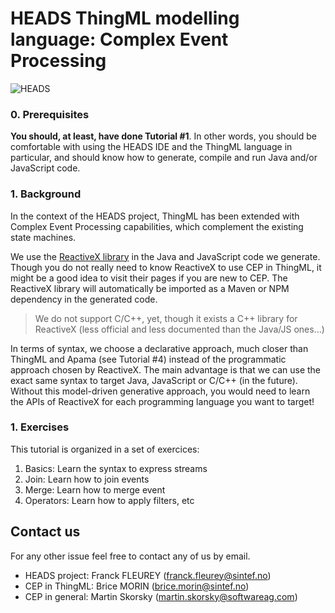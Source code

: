 HEADS ThingML modelling language: Complex Event Processing
===

![HEADS](http://heads-project.eu/sites/default/files/heads_large.png)

### 0. Prerequisites

**You should, at least, have done Tutorial #1**. In other words, you should be comfortable with using the HEADS IDE and the ThingML language in particular, and should know how to generate, compile and run Java and/or JavaScript code.

### 1. Background

In the context of the HEADS project, ThingML has been extended with Complex Event Processing capabilities, which complement the existing state machines.

We use the [ReactiveX library](http://reactivex.io) in the Java and JavaScript code we generate. Though you do not really need to know ReactiveX to use CEP in ThingML, it might be a good idea to visit their pages if you are new to CEP. The ReactiveX library will automatically be imported as a Maven or NPM dependency in the generated code.

> We do not support C/C++, yet, though it exists a C++ library for ReactiveX (less official and less documented than the Java/JS ones...)

In terms of syntax, we choose a declarative approach, much closer than ThingML and Apama (see Tutorial #4) instead of the programmatic approach chosen by ReactiveX. The main advantage is that we can use the exact same syntax to target Java, JavaScript or C/C++ (in the future). Without this model-driven generative approach, you would need to learn the APIs of ReactiveX for each programming language you want to target!

### 1. Exercises

This tutorial is organized in a set of exercices:

1. Basics: Learn the syntax to express streams
2. Join: Learn how to join events
3. Merge: Learn how to merge event
4. Operators: Learn how to apply filters, etc

## Contact us

For any other issue feel free to contact any of us by email.

* HEADS project: Franck FLEUREY (franck.fleurey@sintef.no)
* CEP in ThingML: Brice MORIN (brice.morin@sintef.no)
* CEP in general: Martin Skorsky (martin.skorsky@softwareag.com)
